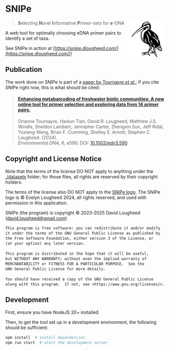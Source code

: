 # SNIPe

<img src="./src/logo_square.svg" alt="SNIPe logo" width="120" height="120" align="right" />

> **S**electing **N**ovel **I**nformative **P**rimer-sets for **e**-DNA

A web tool for optimally choosing eDNA primer pairs to identify a set of taxa.

See SNIPe in action at [https://snipe.dlougheed.com/](https://snipe.dlougheed.com/)!

## Publication

The work done on SNIPe is part of a [paper by Tournayre *et al.*](https://doi.org/10.1002/edn3.590); if you cite SNIPe 
right now, this is what should be cited:

> #### [Enhancing metabarcoding of freshwater biotic communities: A new online tool for primer selection and exploring data from 14 primer pairs.](https://onlinelibrary.wiley.com/doi/10.1002/edn3.590)
> Orianne Tournayre, Haolun Tian, David R. Lougheed, Matthew J.S. Windle, Sheldon Lambert, Jennipher Carter, 
> Zhengxin Sun, Jeff Ridal, Yuxiang Wang, Brian F. Cumming, Shelley E. Arnott, Stephen C. Lougheed. (2024).<br />
> *Environmental DNA*, 6, e590. DOI: [10.1002/edn3.590]

[10.1002/edn3.590]: https://doi.org/10.1002/edn3.590

## Copyright and License Notice

Note that the terms of the license DO NOT apply to anything under the [./datasets](./datasets) folder; for those files,
all rights are reserved by their copyright holders.

The terms of the license also DO NOT apply to the [SNIPe logo](./src/logo_square.svg). The SNIPe logo is © Evelyn 
Lougheed 2024, all rights reserved, and used with permission in this application.

SNIPe (the program) is copyright &copy; 2023-2025 David Lougheed ([david.lougheed@gmail.com](mailto:david.lougheed@gmail.com))

    This program is free software: you can redistribute it and/or modify
    it under the terms of the GNU General Public License as published by
    the Free Software Foundation, either version 3 of the License, or
    (at your option) any later version.

    This program is distributed in the hope that it will be useful,
    but WITHOUT ANY WARRANTY; without even the implied warranty of
    MERCHANTABILITY or FITNESS FOR A PARTICULAR PURPOSE.  See the
    GNU General Public License for more details.

    You should have received a copy of the GNU General Public License
    along with this program.  If not, see <https://www.gnu.org/licenses/>.


## Development

First, ensure you have NodeJS 20+ installed.

Then, to get the tool set up in a development environment, the following should be sufficient:

```bash
npm install  # install dependencies
npm run start  # start the development server
```
